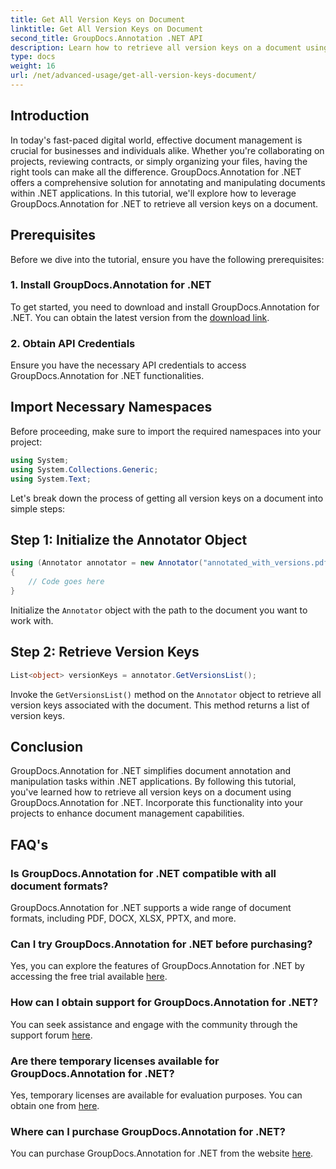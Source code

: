 ```yaml
---
title: Get All Version Keys on Document
linktitle: Get All Version Keys on Document
second_title: GroupDocs.Annotation .NET API
description: Learn how to retrieve all version keys on a document using GroupDocs.Annotation for .NET. Enhance your document management capabilities with this comprehensive.
type: docs
weight: 16
url: /net/advanced-usage/get-all-version-keys-document/
---
```

## Introduction
In today's fast-paced digital world, effective document management is crucial for businesses and individuals alike. Whether you're collaborating on projects, reviewing contracts, or simply organizing your files, having the right tools can make all the difference. GroupDocs.Annotation for .NET offers a comprehensive solution for annotating and manipulating documents within .NET applications. In this tutorial, we'll explore how to leverage GroupDocs.Annotation for .NET to retrieve all version keys on a document.
## Prerequisites
Before we dive into the tutorial, ensure you have the following prerequisites:
### 1. Install GroupDocs.Annotation for .NET
To get started, you need to download and install GroupDocs.Annotation for .NET. You can obtain the latest version from the [download link](https://releases.groupdocs.com/annotation/net/).
### 2. Obtain API Credentials
Ensure you have the necessary API credentials to access GroupDocs.Annotation for .NET functionalities.

## Import Necessary Namespaces
Before proceeding, make sure to import the required namespaces into your project:
```csharp
using System;
using System.Collections.Generic;
using System.Text;
```

Let's break down the process of getting all version keys on a document into simple steps:
## Step 1: Initialize the Annotator Object
```csharp
using (Annotator annotator = new Annotator("annotated_with_versions.pdf"))
{
    // Code goes here
}
```
Initialize the `Annotator` object with the path to the document you want to work with.
## Step 2: Retrieve Version Keys
```csharp
List<object> versionKeys = annotator.GetVersionsList();
```
Invoke the `GetVersionsList()` method on the `Annotator` object to retrieve all version keys associated with the document. This method returns a list of version keys.

## Conclusion
GroupDocs.Annotation for .NET simplifies document annotation and manipulation tasks within .NET applications. By following this tutorial, you've learned how to retrieve all version keys on a document using GroupDocs.Annotation for .NET. Incorporate this functionality into your projects to enhance document management capabilities.
## FAQ's
### Is GroupDocs.Annotation for .NET compatible with all document formats?
GroupDocs.Annotation for .NET supports a wide range of document formats, including PDF, DOCX, XLSX, PPTX, and more.
### Can I try GroupDocs.Annotation for .NET before purchasing?
Yes, you can explore the features of GroupDocs.Annotation for .NET by accessing the free trial available [here](https://releases.groupdocs.com/).
### How can I obtain support for GroupDocs.Annotation for .NET?
You can seek assistance and engage with the community through the support forum [here](https://forum.groupdocs.com/c/annotation/10).
### Are there temporary licenses available for GroupDocs.Annotation for .NET?
Yes, temporary licenses are available for evaluation purposes. You can obtain one from [here](https://purchase.groupdocs.com/temporary-license/).
### Where can I purchase GroupDocs.Annotation for .NET?
You can purchase GroupDocs.Annotation for .NET from the website [here](https://purchase.groupdocs.com/buy).
